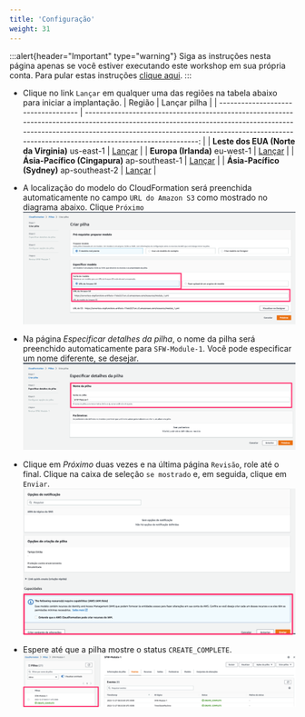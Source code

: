 ```yaml
---
title: 'Configuração'
weight: 31
---
```


:::alert{header="Important" type="warning"}
Siga as instruções nesta página apenas se você estiver executando este workshop em sua própria conta. Para pular estas instruções [clique aqui](../step-2).
:::

- Clique no link `Lançar` em qualquer uma das regiões na tabela abaixo para iniciar a implantação.
  | Região | Lançar pilha |
  | ----------------------------------- | -------------------------------------------------------------------------------------------------------------------------------------------------------------------------------------------------------------------------------------------------------------: |
  | **Leste dos EUA (Norte da Virginia)** us-east-1 | [Lançar](https://console.aws.amazon.com/cloudformation/home?region=us-east-1#/stacks/create/template?stackName=SFW-Module-1&templateURL=https://serverless-stepfunctions-artifacts-17oiei2i27urc.s3.amazonaws.com/resources/module_1.yml) |
  | **Europa (Irlanda)** eu-west-1 | [Lançar](https://console.aws.amazon.com/cloudformation/home?region=eu-west-1#/stacks/create/template?stackName=SFW-Module-1&templateURL=https://serverless-stepfunctions-artifacts-17oiei2i27urc.s3.amazonaws.com/resources/module_1.yml) |
  | **Ásia-Pacífico (Cingapura)** ap-southeast-1 | [Lançar](https://console.aws.amazon.com/cloudformation/home?region=ap-southeast-1#/stacks/create/template?stackName=SFW-Module-1&templateURL=https://serverless-stepfunctions-artifacts-17oiei2i27urc.s3.amazonaws.com/resources/module_1.yml) |
  | **Ásia-Pacífico (Sydney)** ap-southeast-2 | [Lançar](https://console.aws.amazon.com/cloudformation/home?region=ap-southeast-2#/stacks/create/template?stackName=SFW-Module-1&templateURL=https://serverless-stepfunctions-artifacts-17oiei2i27urc.s3.amazonaws.com/resources/module_1.yml) |

- A localização do modelo do CloudFormation será preenchida automaticamente no campo `URL do Amazon S3` como mostrado no diagrama abaixo. Clique `Próximo`
  ![CloudFormation specify template](/static/img/setup/pt-br/setup-cloudformation-specify-template.png)
- Na página _Especificar detalhes da pilha_, o nome da pilha será preenchido automaticamente para `SFW-Module-1`. Você pode especificar um nome diferente, se desejar.
  ![CloudFormation stack name](/static/img/setup/pt-br/setup-cloudformation-stack-name.png)
- Clique em _Próximo_ duas vezes e na última página `Revisão`, role até o final. Clique na caixa de seleção `se mostrado` e, em seguida, clique em `Enviar`.
  ![CloudFormation create stack](/static/img/setup/pt-br/setup-cloudformation-create-stack.png)
- Espere até que a pilha mostre o status `CREATE_COMPLETE`.
  ![CloudFormation stack complete](/static/img/setup/pt-br/setup-cloudformation-create-complete.png)
